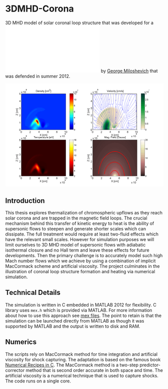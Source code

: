 # 3DMHD-Corona
3D MHD model of solar coronal loop structure that was developed for a ![master thesis](/docs/thesis.pdf) by [George Miloshevich](https://georgemilosh.github.io) that was defended in summer 2012.

![Upflow trapped in magnetic arcade](/docs/out.gif)

## Introduction
This thesis explores thermalization of chromospheric upflows as they reach solar corona and are trapped in the magnetic field loops. The crucial mechanism behind this transfer of kinetic energy to heat is the ability of supersonic flows to steepen and generate shorter scales which can dissipate. The full treatment would require at least two-fluid effects which have the relevant small scales. However for simulation purposes we will limit ourselves to 3D MHD model of supersonic flows with adiabatic isothermal closure and no Hall term and leave these effects for future developments. Then the primary challenge is to accurately model such high Mach number flows which we achieve by using a combination of implicit MacCormack scheme and artificial viscosity. The project culminates in the illustration of coronal loop structure formation and heating via numerical simulation. 


## Technical Details

The simulation is written in C embedded in MATLAB 2012 for flexibility. C library uses `mex.h` which is provided via MATLAB. For more information about how to use this approach see [mex files](https://www.mathworks.com/help/matlab/call-mex-file-functions.html). The point to retain is that the simulation can be launched directly from MATLAB as though it was supported by MATLAB and the output is written to disk and RAM. 

## Numerics

The scripts rely on MacCormack method for time integration and artificial viscosity for shock capturing. The adaptation is based on the famous book [Numerical Recipes in C](https://dl.acm.org/doi/10.5555/148286). The MacCormack method is a two-step predictor-corrector method that is second order accurate in both space and time. The artificial viscosity is a numerical technique that is used to capture shocks. The code runs on a single core. 